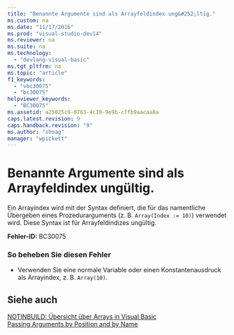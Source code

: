 ```yaml
---
title: "Benannte Argumente sind als Arrayfeldindex ung&#252;ltig."
ms.custom: na
ms.date: "11/17/2016"
ms.prod: "visual-studio-dev14"
ms.reviewer: na
ms.suite: na
ms.technology: 
  - "devlang-visual-basic"
ms.tgt_pltfrm: na
ms.topic: "article"
f1_keywords: 
  - "vbc30075"
  - "bc30075"
helpviewer_keywords: 
  - "BC30075"
ms.assetid: a25025c9-0763-4c19-9e9b-cffb9aacaa8a
caps.latest.revision: 9
caps.handback.revision: "9"
ms.author: "shoag"
manager: "wpickett"
---
```

# Benannte Argumente sind als Arrayfeldindex ung&#252;ltig.
Ein Arrayindex wird mit der Syntax definiert, die für das namentliche Übergeben eines Prozedurarguments \(z. B. `Array(Index := 10)`\) verwendet wird. Diese Syntax ist für Arrayfeldindizes ungültig.  
  
 **Fehler\-ID:** BC30075  
  
### So beheben Sie diesen Fehler  
  
-   Verwenden Sie eine normale Variable oder einen Konstantenausdruck als Arrayindex, z. B. `Array(10)`.  
  
## Siehe auch  
 [NOTINBUILD: Übersicht über Arrays in Visual Basic](assetId:///ca50e2f2-b4d2-4c57-9169-9abbcc3392d8)   
 [Passing Arguments by Position and by Name](../Topic/Passing%20Arguments%20by%20Position%20and%20by%20Name%20\(Visual%20Basic\).md)